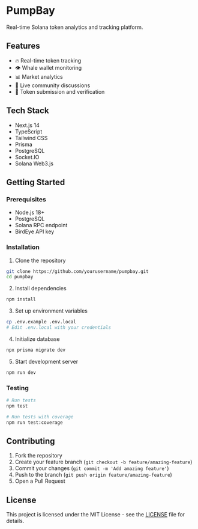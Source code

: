 # PumpBay

Real-time Solana token analytics and tracking platform.

## Features

- 🔥 Real-time token tracking
- 👁️ Whale wallet monitoring
- 📊 Market analytics
- 💬 Live community discussions
- 🚀 Token submission and verification

## Tech Stack

- Next.js 14
- TypeScript
- Tailwind CSS
- Prisma
- PostgreSQL
- Socket.IO
- Solana Web3.js

## Getting Started

### Prerequisites

- Node.js 18+
- PostgreSQL
- Solana RPC endpoint
- BirdEye API key

### Installation

1. Clone the repository
```bash
git clone https://github.com/yourusername/pumpbay.git
cd pumpbay
```

2. Install dependencies
```bash
npm install
```

3. Set up environment variables
```bash
cp .env.example .env.local
# Edit .env.local with your credentials
```

4. Initialize database
```bash
npx prisma migrate dev
```

5. Start development server
```bash
npm run dev
```

### Testing

```bash
# Run tests
npm test

# Run tests with coverage
npm run test:coverage
```

## Contributing

1. Fork the repository
2. Create your feature branch (`git checkout -b feature/amazing-feature`)
3. Commit your changes (`git commit -m 'Add amazing feature'`)
4. Push to the branch (`git push origin feature/amazing-feature`)
5. Open a Pull Request

## License

This project is licensed under the MIT License - see the [LICENSE](LICENSE) file for details.